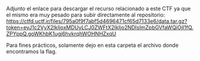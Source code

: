 Adjunto el enlace para descargar el recurso relacionado a este CTF ya que el mismo era muy pesado para subir directamente al repositorio:
https://ctfd.uctf.ir/files/795a0f9f7abf5d4696471cf65d7133e6/data.tar.gz?token=eyJ1c2VyX2lkIjoxMDUyLCJ0ZWFtX2lkIjo2NDIsImZpbGVfaWQiOjI1fQ.ZPYppQ.goWKhbK1ugj6hvkrqhWOHNHZxqU

Para fines prácticos, solamente dejo en esta carpeta el archivo donde encontramos la flag.
